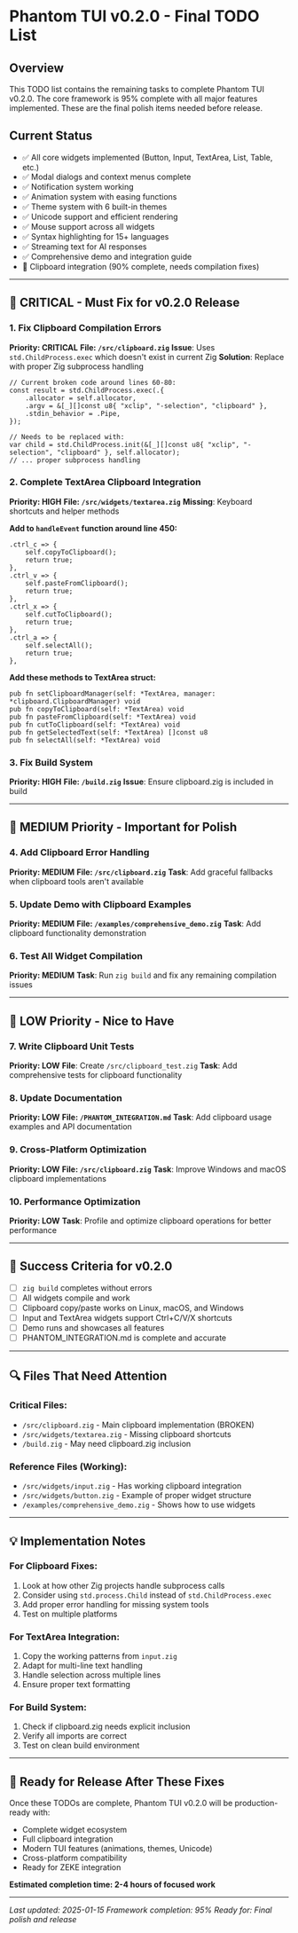 # Phantom TUI v0.2.0 - Final TODO List

## Overview
This TODO list contains the remaining tasks to complete Phantom TUI v0.2.0. The core framework is 95% complete with all major features implemented. These are the final polish items needed before release.

## Current Status
- ✅ All core widgets implemented (Button, Input, TextArea, List, Table, etc.)
- ✅ Modal dialogs and context menus complete
- ✅ Notification system working
- ✅ Animation system with easing functions
- ✅ Theme system with 6 built-in themes
- ✅ Unicode support and efficient rendering
- ✅ Mouse support across all widgets
- ✅ Syntax highlighting for 15+ languages
- ✅ Streaming text for AI responses
- ✅ Comprehensive demo and integration guide
- 🔄 Clipboard integration (90% complete, needs compilation fixes)

---

## 🚨 CRITICAL - Must Fix for v0.2.0 Release

### 1. Fix Clipboard Compilation Errors
**Priority: CRITICAL**
**File: `/src/clipboard.zig`**
**Issue**: Uses `std.ChildProcess.exec` which doesn't exist in current Zig
**Solution**: Replace with proper Zig subprocess handling

```zig
// Current broken code around lines 60-80:
const result = std.ChildProcess.exec(.{
    .allocator = self.allocator,
    .argv = &[_][]const u8{ "xclip", "-selection", "clipboard" },
    .stdin_behavior = .Pipe,
});

// Needs to be replaced with:
var child = std.ChildProcess.init(&[_][]const u8{ "xclip", "-selection", "clipboard" }, self.allocator);
// ... proper subprocess handling
```

### 2. Complete TextArea Clipboard Integration
**Priority: HIGH**
**File: `/src/widgets/textarea.zig`**
**Missing**: Keyboard shortcuts and helper methods

**Add to `handleEvent` function around line 450:**
```zig
.ctrl_c => {
    self.copyToClipboard();
    return true;
},
.ctrl_v => {
    self.pasteFromClipboard();
    return true;
},
.ctrl_x => {
    self.cutToClipboard();
    return true;
},
.ctrl_a => {
    self.selectAll();
    return true;
},
```

**Add these methods to TextArea struct:**
```zig
pub fn setClipboardManager(self: *TextArea, manager: *clipboard.ClipboardManager) void
pub fn copyToClipboard(self: *TextArea) void
pub fn pasteFromClipboard(self: *TextArea) void
pub fn cutToClipboard(self: *TextArea) void
pub fn getSelectedText(self: *TextArea) []const u8
pub fn selectAll(self: *TextArea) void
```

### 3. Fix Build System
**Priority: HIGH**
**File: `/build.zig`**
**Issue**: Ensure clipboard.zig is included in build

---

## 🔧 MEDIUM Priority - Important for Polish

### 4. Add Clipboard Error Handling
**Priority: MEDIUM**
**File: `/src/clipboard.zig`**
**Task**: Add graceful fallbacks when clipboard tools aren't available

### 5. Update Demo with Clipboard Examples
**Priority: MEDIUM**
**File: `/examples/comprehensive_demo.zig`**
**Task**: Add clipboard functionality demonstration

### 6. Test All Widget Compilation
**Priority: MEDIUM**
**Task**: Run `zig build` and fix any remaining compilation issues

---

## 📝 LOW Priority - Nice to Have

### 7. Write Clipboard Unit Tests
**Priority: LOW**
**File**: Create `/src/clipboard_test.zig`
**Task**: Add comprehensive tests for clipboard functionality

### 8. Update Documentation
**Priority: LOW**
**File: `/PHANTOM_INTEGRATION.md`**
**Task**: Add clipboard usage examples and API documentation

### 9. Cross-Platform Optimization
**Priority: LOW**
**File: `/src/clipboard.zig`**
**Task**: Improve Windows and macOS clipboard implementations

### 10. Performance Optimization
**Priority: LOW**
**Task**: Profile and optimize clipboard operations for better performance

---

## 🎯 Success Criteria for v0.2.0

- [ ] `zig build` completes without errors
- [ ] All widgets compile and work
- [ ] Clipboard copy/paste works on Linux, macOS, and Windows
- [ ] Input and TextArea widgets support Ctrl+C/V/X shortcuts
- [ ] Demo runs and showcases all features
- [ ] PHANTOM_INTEGRATION.md is complete and accurate

---

## 🔍 Files That Need Attention

### Critical Files:
- `/src/clipboard.zig` - Main clipboard implementation (BROKEN)
- `/src/widgets/textarea.zig` - Missing clipboard shortcuts
- `/build.zig` - May need clipboard.zig inclusion

### Reference Files (Working):
- `/src/widgets/input.zig` - Has working clipboard integration
- `/src/widgets/button.zig` - Example of proper widget structure
- `/examples/comprehensive_demo.zig` - Shows how to use widgets

---

## 💡 Implementation Notes

### For Clipboard Fixes:
1. Look at how other Zig projects handle subprocess calls
2. Consider using `std.process.Child` instead of `std.ChildProcess.exec`
3. Add proper error handling for missing system tools
4. Test on multiple platforms

### For TextArea Integration:
1. Copy the working patterns from `input.zig`
2. Adapt for multi-line text handling
3. Handle selection across multiple lines
4. Ensure proper text formatting

### For Build System:
1. Check if clipboard.zig needs explicit inclusion
2. Verify all imports are correct
3. Test on clean build environment

---

## 🚀 Ready for Release After These Fixes

Once these TODOs are complete, Phantom TUI v0.2.0 will be production-ready with:
- Complete widget ecosystem
- Full clipboard integration
- Modern TUI features (animations, themes, Unicode)
- Cross-platform compatibility
- Ready for ZEKE integration

**Estimated completion time: 2-4 hours of focused work**

---

*Last updated: 2025-01-15*
*Framework completion: 95%*
*Ready for: Final polish and release*